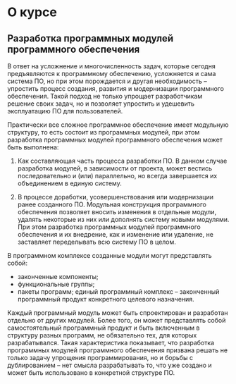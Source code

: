 # О курсе

## Разработка программных модулей программного обеспечения

В ответ на усложнение и многочисленность задач, которые сегодня предъявляются к программному обеспечению, усложняется и сама система ПО, но при этом порождается и другая необходимость – упростить процесс создания, развития и модернизации программного обеспечения. Такой подход не только упрощает разработчикам решение своих задач, но и позволяет упростить и удешевить эксплуатацию ПО для пользователей.

Практически все сложное программное обеспечение имеет модульную структуру, то есть состоит из программных модулей, при этом разработка программных модулей программного обеспечения может быть выполнена:

1. Как составляющая часть процесса разработки ПО. В данном случае разработка модулей, в зависимости от проекта, может вестись последовательно и (или) параллельно, но всегда завершается их объединением в единую систему.

2. В процессе доработки, усовершенствования или модернизации ранее созданного ПО. Модульная конструкция программного обеспечения позволяет вносить изменения в отдельные модули, удалять некоторые из них или дополнять систему новыми модулями. При этом разработка программных модулей программного обеспечения и их внедрение, как и изменение или удаление, не заставляет переделывать всю систему ПО в целом.

В программном комплексе созданные модули могут представлять собой:

- законченные компоненты;
- функциональные группы;
- пакеты программ;
единый программный комплекс – законченный программный продукт конкретного целевого назначения.

Каждый программный модуль может быть спроектирован и разработан отдельно от других модулей. Более того, он может представлять собой самостоятельный программный продукт и быть включенным в структуру разных программ, не обязательно тех, для которых разрабатывался. Такая характеристика показывает, что разработка программных модулей программного обеспечения призвана решать не только задачу упрощения программирования, но и борьбы с дублированием – нет смысла разрабатывать то, что уже создано и может быть использовано в конкретной структуре ПО.